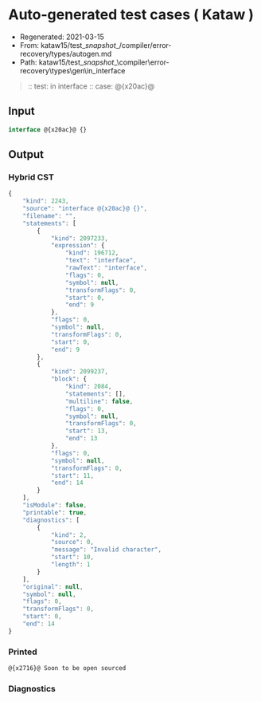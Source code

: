 # Auto-generated test cases ( Kataw )
- Regenerated: 2021-03-15
- From: kataw15/test\__snapshot__/compiler/error-recovery/types/autogen.md
- Path: kataw15/test\__snapshot__\compiler\error-recovery\types\gen\in_interface
> :: test: in interface
> :: case: @{x20ac}@
## Input

`````js
interface @{x20ac}@ {}
`````

## Output

### Hybrid CST

```javascript
{
    "kind": 2243,
    "source": "interface @{x20ac}@ {}",
    "filename": "",
    "statements": [
        {
            "kind": 2097233,
            "expression": {
                "kind": 196712,
                "text": "interface",
                "rawText": "interface",
                "flags": 0,
                "symbol": null,
                "transformFlags": 0,
                "start": 0,
                "end": 9
            },
            "flags": 0,
            "symbol": null,
            "transformFlags": 0,
            "start": 0,
            "end": 9
        },
        {
            "kind": 2099237,
            "block": {
                "kind": 2084,
                "statements": [],
                "multiline": false,
                "flags": 0,
                "symbol": null,
                "transformFlags": 0,
                "start": 13,
                "end": 13
            },
            "flags": 0,
            "symbol": null,
            "transformFlags": 0,
            "start": 11,
            "end": 14
        }
    ],
    "isModule": false,
    "printable": true,
    "diagnostics": [
        {
            "kind": 2,
            "source": 0,
            "message": "Invalid character",
            "start": 10,
            "length": 1
        }
    ],
    "original": null,
    "symbol": null,
    "flags": 0,
    "transformFlags": 0,
    "start": 0,
    "end": 14
}
```

### Printed

```javascript
@{x2716}@ Soon to be open sourced
```

### Diagnostics

```javascript

```

